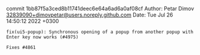 commit 1bb87f5a3ced8b11741deec6e64a6ad6a0af08cf
Author: Petar Dimov <32839090+dimovpetar@users.noreply.github.com>
Date:   Tue Jul 26 14:50:12 2022 +0300

    fix(ui5-popup): Synchronous opening of a popup from another popup with Enter key now works (#4975)
    
    Fixes #4861
